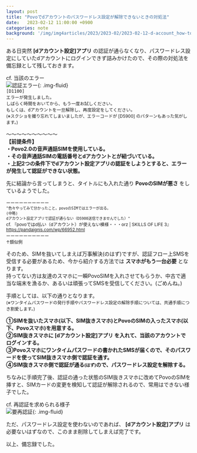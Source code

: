 ```yaml
---
layout: post
title: "Povoでdアカウントのパスワードレス設定が解除できないときの対処法"
date:   2023-02-12 11:00:00 +0900
categories: note
background: '/img/img4articles/2023/2023-02/2023-02-12-d-account_how-to-disable_pwless_on_povo/d-account_titleback.png'
---
```

ある日突然 **[dアカウント設定]アプリ** の認証が通らなくなり、パスワードレス設定にしていたdアカウントにログインできず詰みかけたので、その際の対処法を備忘録として残しておきます。  
  
cf. 当該のエラー  
![認証エラー](\img\img4articles\2023\2023-02\2023-02-12-d-account_how-to-disable_pwless_on_povo\d-account_auth_error.png){: .img-fluid}  
`[D1100]`  
`エラーが発生しました。`  
`しばらく時間をおいてから、もう一度お試しください。`  
`もしくは、dアカウントを一旦解除し、再度設定をしてください。`  
<small>(※スクショを撮り忘れてしまいましたが、エラーコードが [D5900] のパターンもあった気がします。)</small>  
  
  
～～～～～～～～～～  
**【前提条件】**  
**・Povo2.0の音声通話SIMを使用している。**  
**・その音声通話SIMの電話番号とdアカウントとが紐づいている。**  
**・上記2つの条件下でdアカウント設定アプリの認証をしようとすると、エラーが発生して認証ができない状態。**  
  
先に結論から言ってしまうと、タイトルにも入れた通り **PovoのSIMが悪さ** をしているようでした。  
  
<small>ーーーーーーーーーー</small>  
<small>`"色々やってみて分かったこと。povoのSIMではエラーが出る。`</small>  
<small>`(中略)`</small>  
<small>`dアカウント設定アプリで認証が通らない（D5900送信できませんでした）"`</small>  
<small>cf. 『povoではd払い（dアカウント）が使えない模様・・・orz | SKILLS OF LIFE 3』</small>  
<small>https://pandaignis.com/wp/66952.html </small>  
<small>ーーーーーーーーーー</small>  
<small>↑類似例</small>  
  
そのため、SIMを抜いてしまえば万事解決(のはず)ですが、認証フロー上SMSを受信する必要があるため、今から紹介する方法では **スマホがもう一台必要** となります。  
持ってない方は友達のスマホに一瞬PovoSIMを入れさせてもらうか、中古で適当な端末を漁るか、あるいは頑張ってSMSを受信してください。(ごめんね。)
  
手順としては、以下の通りとなります。  
<small>(※ワンタイムパスワードの発行手順やパスワードレス設定の解除手順については、共通手順につき割愛します。)</small>  
  
**①SIMを抜いたスマホ(以下、SIM抜きスマホ)とPovoのSIMの入ったスマホ(以下、Povoスマホ)を用意する。**  
**②SIM抜きスマホに [dアカウント設定]アプリ を入れて、当該のアカウントでログインする。**  
**③Povoスマホにワンタイムパスワードの書かれたSMSが届くので、そのパスワードを使ってSIM抜きスマホ側で認証を通す。**  
**④SIM抜きスマホ側で認証が通る<small>(はず)</small>ので、パスワードレス設定を解除する。**  
  
ちなみに手順完了後、認証の通った状態のSIM抜きスマホに改めてPovoのSIMを挿すと、SIMカードの変更を検知して認証が解除されるので、常用はできない様子でした。  
  
cf. 再認証を求められる様子  
![要再認証](\img\img4articles\2023\2023-02\2023-02-12-d-account_how-to-disable_pwless_on_povo\d-account_need-to-reauth.png){: .img-fluid}  
  
ただ、パスワードレス設定を使わないのであれば、 **[dアカウント設定]アプリ** は必要ないはずなので、このまま削除してしまえば完了です。  
  
以上、備忘録でした。
